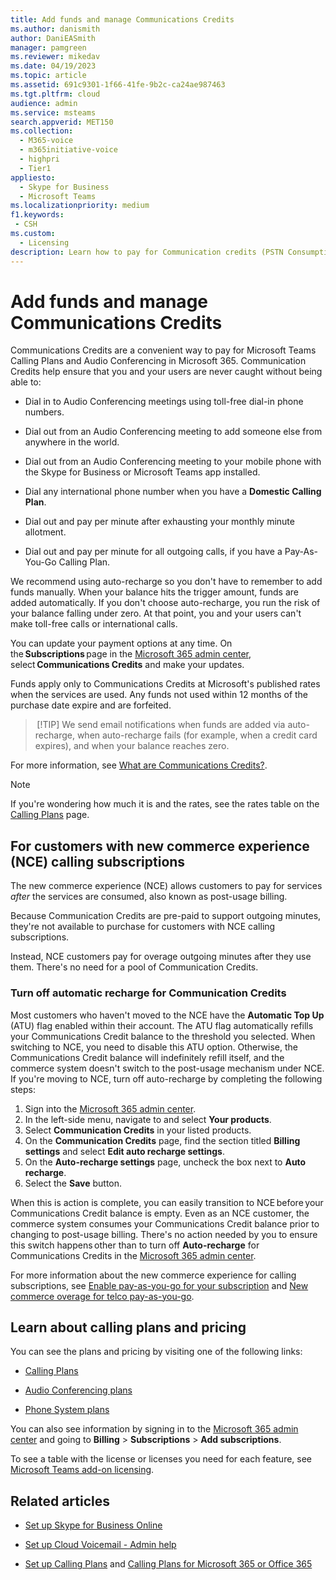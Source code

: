 ```yaml
---
title: Add funds and manage Communications Credits
ms.author: danismith
author: DaniEASmith
manager: pamgreen
ms.reviewer: mikedav
ms.date: 04/19/2023
ms.topic: article
ms.assetid: 691c9301-1f66-41fe-9b2c-ca24ae987463
ms.tgt.pltfrm: cloud
audience: admin
ms.service: msteams
search.appverid: MET150
ms.collection:
  - M365-voice
  - m365initiative-voice
  - highpri
  - Tier1
appliesto: 
  - Skype for Business
  - Microsoft Teams
ms.localizationpriority: medium
f1.keywords:
 - CSH
ms.custom:
  - Licensing
description: Learn how to pay for Communication credits (PSTN Consumption) for Skype for Business services and see plans to keep your users with continuous phone system access.
---
```


# Add funds and manage Communications Credits

Communications Credits are a convenient way to pay for Microsoft Teams Calling Plans and Audio Conferencing in Microsoft 365. Communication Credits help ensure that you and your users are never caught without being able to:
  
- Dial in to Audio Conferencing meetings using toll-free dial-in phone numbers.

- Dial out from an Audio Conferencing meeting to add someone else from anywhere in the world.

- Dial out from an Audio Conferencing meeting to your mobile phone with the Skype for Business or Microsoft Teams app installed.

- Dial any international phone number when you have a **Domestic Calling Plan**.

- Dial out and pay per minute after exhausting your monthly minute allotment.

- Dial out and pay per minute for all outgoing calls, if you have a Pay-As-You-Go Calling Plan.

We recommend using auto-recharge so you don't have to remember to add funds manually. When your balance hits the trigger amount, funds are added automatically. If you don't choose auto-recharge, you run the risk of your balance falling under zero. At that point, you and your users can't make toll-free calls or international calls.

You can update your payment options at any time. On the **Subscriptions** page in the [Microsoft 365 admin center](https://go.microsoft.com/fwlink/p/?linkid=2024339), select **Communications Credits** and make your updates.

Funds apply only to Communications Credits at Microsoft's published rates when the services are used. Any funds not used within 12 months of the purchase date expire and are forfeited.

> [!TIP]
> We send email notifications when funds are added via auto-recharge, when auto-recharge fails (for example, when a credit card expires), and when your balance reaches zero. 

For more information, see [What are Communications Credits?](what-are-communications-credits.md).

> [!NOTE]
> If you're wondering how much it is and the rates, see the rates table on the [Calling Plans](https://go.microsoft.com/fwlink/p/?LinkId=799523) page.

## For customers with new commerce experience (NCE) calling subscriptions

The new commerce experience (NCE) allows customers to pay for services *after* the services are consumed, also known as post-usage billing.

Because Communication Credits are pre-paid to support outgoing minutes, they're not available to purchase for customers with NCE calling subscriptions.

Instead, NCE customers pay for overage outgoing minutes after they use them. There's no need for a pool of Communication Credits.

### Turn off automatic recharge for Communication Credits

Most customers who haven't moved to the NCE have the **Automatic Top Up** (ATU) flag enabled within their account. The ATU flag automatically refills your Communications Credit balance to the threshold you selected. When switching to NCE, you need to disable this ATU option. Otherwise, the Communications Credit balance will indefinitely refill itself, and the commerce system doesn't switch to the post-usage mechanism under NCE. If you're moving to NCE, turn off auto-recharge by completing the following steps:

1. Sign into the [Microsoft 365 admin center](https://go.microsoft.com/fwlink/p/?linkid=2024339).
1. In the left-side menu, navigate to and select **Your products**.
1. Select **Communication Credits** in your listed products.
1. On the **Communication Credits** page, find the section titled **Billing settings** and select **Edit auto recharge settings**.
1. On the **Auto-recharge settings** page, uncheck the box next to **Auto recharge**.
1. Select the **Save** button.

When this is action is complete, you can easily transition to NCE before your Communications Credit balance is empty. Even as an NCE customer, the commerce system consumes your Communications Credit balance prior to changing to post-usage billing. There's no action needed by you to ensure this switch happens other than to turn off **Auto-recharge** for Communications Credits in the [Microsoft 365 admin center](https://go.microsoft.com/fwlink/p/?linkid=2024339).

For more information about the new commerce experience for calling subscriptions, see [Enable pay-as-you-go for your subscription](/microsoft-365/commerce/subscriptions/manage-pay-as-you-go-services) and [New commerce overage for telco pay-as-you-go](/partner-center/new-commerce-telco-payg).

## Learn about calling plans and pricing

You can see the plans and pricing by visiting one of the following links:

- [Calling Plans](https://go.microsoft.com/fwlink/?LinkId=799761)

- [Audio Conferencing plans](https://go.microsoft.com/fwlink/?LinkId=799762)

- [Phone System plans](https://go.microsoft.com/fwlink/?LinkId=799763)

You can also see information by signing in to the [Microsoft 365 admin center](https://go.microsoft.com/fwlink/p/?linkid=2024339) and going to **Billing** > **Subscriptions** > **Add subscriptions**.

To see a table with the license or licenses you need for each feature, see [Microsoft Teams add-on licensing](./teams-add-on-licensing/microsoft-teams-add-on-licensing.md).
  
## Related articles

- [Set up Skype for Business Online](/SkypeForBusiness/set-up-skype-for-business-online/set-up-skype-for-business-online)

- [Set up Cloud Voicemail - Admin help](set-up-phone-system-voicemail.md)

- [Set up Calling Plans](set-up-calling-plans.md) and [Calling Plans for Microsoft 365 or Office 365](calling-plans-for-office-365.md)
